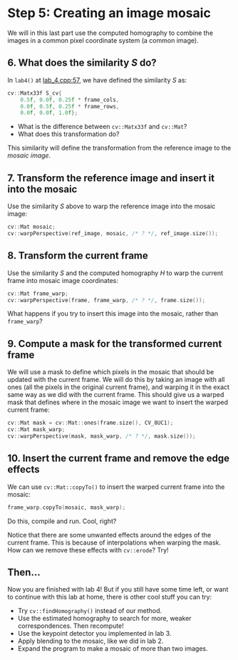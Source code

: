 # Step 5: Creating an image mosaic
We will in this last part use the computed homography to combine the images in a common pixel coordinate system (a common image).

## 6. What does the similarity *S* do?
In `lab4()` at [lab_4.cpp:57](https://github.com/tek5030/lab_04/blob/master/lab_4.cpp#L57), we have defined the similarity *S* as:

```c++
cv::Matx33f S_cv{
    0.5f, 0.0f, 0.25f * frame_cols,
    0.0f, 0.5f, 0.25f * frame_rows,
    0.0f, 0.0f, 1.0f};
```

- What is the difference between `cv::Matx33f` and `cv::Mat`?
- What does this transformation do?

This similarity will define the transformation from the reference image to the *mosaic image*.

## 7. Transform the reference image and insert it into the mosaic
Use the similarity *S* above to warp the reference image into the mosaic image:

```c++
cv::Mat mosaic;
cv::warpPerspective(ref_image, mosaic, /* ? */, ref_image.size());
```

## 8. Transform the current frame
Use the similarity *S* and the computed homography *H* to warp the current frame into mosaic image coordinates:

```c++
cv::Mat frame_warp;
cv::warpPerspective(frame, frame_warp, /* ? */, frame.size());
```

What happens if you try to insert this image into the mosaic, rather than `frame_warp`?


## 9. Compute a mask for the transformed current frame
We will use a mask to define which pixels in the mosaic that should be updated with the current frame. 
We will do this by taking an image with all ones (all the pixels in the original current frame), and warping it in the exact same way as we did with the current frame. 
This should give us a warped mask that defines where in the mosaic image we want to insert the warped current frame:

```c++
cv::Mat mask = cv::Mat::ones(frame.size(), CV_8UC1);
cv::Mat mask_warp;
cv::warpPerspective(mask, mask_warp, /* ? */, mask.size());
```

## 10. Insert the current frame and remove the edge effects
We can use `cv::Mat::copyTo()` to insert the warped current frame into the mosaic:

```c++
frame_warp.copyTo(mosaic, mask_warp);
```

Do this, compile and run.
Cool, right?

Notice that there are some unwanted effects around the edges of the current frame. 
This is because of interpolations when warping the mask. 
How can we remove these effects with `cv::erode`? Try!


## Then...
Now you are finished with lab 4! 
But if you still have some time left, or want to continue with this lab at home, there is other cool stuff you can try:
- Try `cv::findHomography()` instead of our method.
- Use the estimated homography to search for more, weaker correspondences. Then recompute!
- Use the keypoint detector you implemented in lab 3.
- Apply blending to the mosaic, like we did in lab 2.
- Expand the program to make a mosaic of more than two images.
